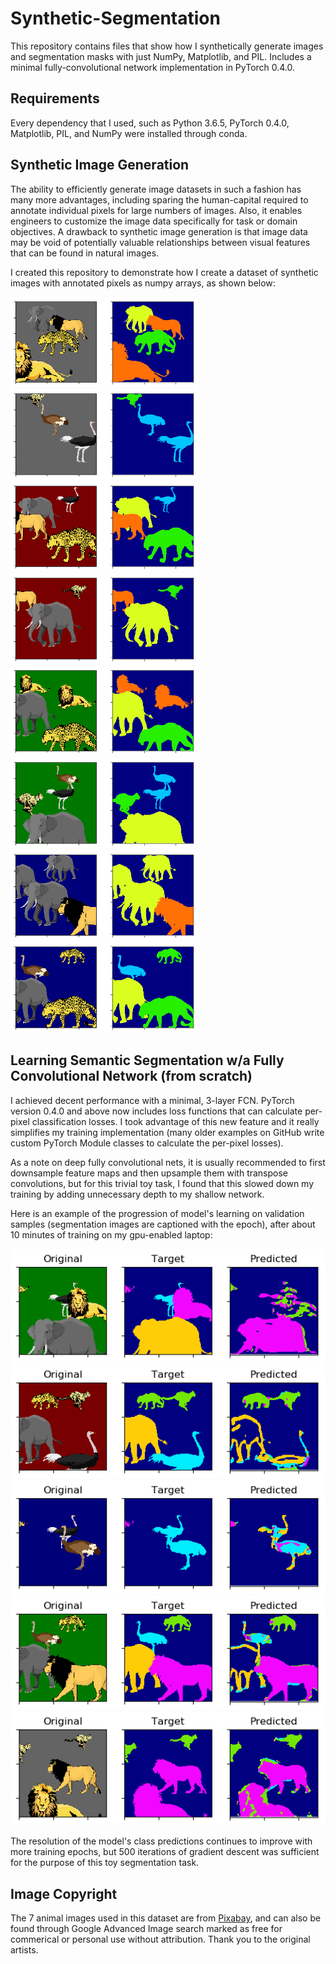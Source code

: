 # Synthetic-Segmentation
This repository contains files that show how I synthetically generate images and segmentation masks with just NumPy, Matplotlib, and PIL. Includes a minimal fully-convolutional network implementation in PyTorch 0.4.0.


## Requirements
Every dependency that I used, such as Python 3.6.5, PyTorch 0.4.0, Matplotlib, PIL, and NumPy were installed through conda.


## Synthetic Image Generation
The ability to efficiently generate image datasets in such a fashion has many more advantages, including sparing the human-capital required to annotate individual pixels for large numbers of images. Also, it enables engineers to customize the image data specifically for task or domain objectives. A drawback to synthetic image generation is that image data may be void of potentially valuable relationships between visual features that can be found in natural images.

I created this repository to demonstrate how I create a dataset of synthetic images with annotated pixels as numpy arrays, as shown below:

<img src="https://github.com/gnouhp/Synthetic-Segmentation/blob/master/repo_images/gray0.png" width="300">   <img src="https://github.com/gnouhp/Synthetic-Segmentation/blob/master/repo_images/gray1.png" width="300"> 
<img src="https://github.com/gnouhp/Synthetic-Segmentation/blob/master/repo_images/red0.png" width="300">   <img src="https://github.com/gnouhp/Synthetic-Segmentation/blob/master/repo_images/red1.png" width="300"> 
<img src="https://github.com/gnouhp/Synthetic-Segmentation/blob/master/repo_images/green0.png" width="300">   <img src="https://github.com/gnouhp/Synthetic-Segmentation/blob/master/repo_images/green1.png" width="300"> 
<img src="https://github.com/gnouhp/Synthetic-Segmentation/blob/master/repo_images/blue0.png" width="300">   <img src="https://github.com/gnouhp/Synthetic-Segmentation/blob/master/repo_images/blue1.png" width="300">


## Learning Semantic Segmentation w/a Fully Convolutional Network (from scratch)
I achieved decent performance with a minimal, 3-layer FCN. PyTorch version 0.4.0 and above now includes loss functions that can calculate per-pixel classification losses. I took advantage of this new feature and it really simplifies my training implementation (many older examples on GitHub write custom PyTorch Module classes to calculate the per-pixel losses).

As a note on deep fully convolutional nets, it is usually recommended to first downsample feature maps and then upsample them with transpose convolutions, but for this trivial toy task, I found that this slowed down my training by adding unnecessary depth to my shallow network.

Here is an example of the progression of model's learning on validation samples (segmentation images are captioned with the epoch), after about 10 minutes of training on my gpu-enabled laptop:

![Epoch 0](https://github.com/gnouhp/Synthetic-Segmentation/blob/master/repo_images/viz_0.png)
![Epoch 150](https://github.com/gnouhp/Synthetic-Segmentation/blob/master/repo_images/viz_150.png)
![Epoch 300](https://github.com/gnouhp/Synthetic-Segmentation/blob/master/repo_images/viz_300.png)
![Epoch 450](https://github.com/gnouhp/Synthetic-Segmentation/blob/master/repo_images/viz_450.png)
![Epoch 500](https://github.com/gnouhp/Synthetic-Segmentation/blob/master/repo_images/viz_500.png)

The resolution of the model's class predictions continues to improve with more training epochs, but 500 iterations of gradient descent was sufficient for the purpose of this toy segmentation task. 


## Image Copyright
The 7 animal images used in this dataset are from [Pixabay](https://pixabay.com/en/), and can also be found through Google Advanced Image search marked as free for commerical or personal use without attribution. Thank you to the original artists.
